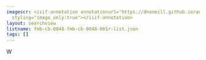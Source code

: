 ```yaml
---
imagescr: <iiif-annotation annotationurl="https://dnoneill.github.io/annotate/annotations/fmb-cb-0048-fmb-cb-0048-001r-001.json"
  styling="image_only:true"></iiif-annotation>
layout: searchview
listname: fmb-cb-0048-fmb-cb-0048-001r-list.json
tags: []
---
```

W